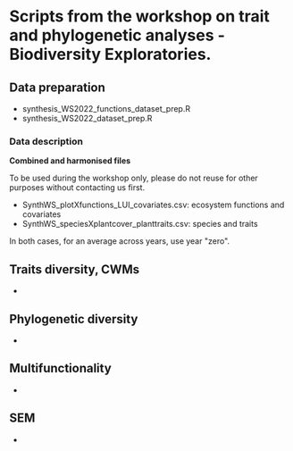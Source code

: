 # Scripts from the workshop on trait and phylogenetic analyses - Biodiversity Exploratories.

## Data preparation
- synthesis_WS2022_functions_dataset_prep.R
- synthesis_WS2022_dataset_prep.R

### Data description
**Combined and harmonised files**

To be used during the workshop only, please do not reuse for other purposes without contacting us first.

- SynthWS_plotXfunctions_LUI_covariates.csv: ecosystem functions and covariates
- SynthWS_speciesXplantcover_planttraits.csv: species and traits

In both cases, for an average across years, use year "zero".



## Traits diversity, CWMs
- 

## Phylogenetic diversity
- 

## Multifunctionality
- 

## SEM
- 
